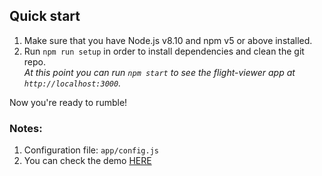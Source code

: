 ## Quick start

1.  Make sure that you have Node.js v8.10 and npm v5 or above installed.
2.  Run `npm run setup` in order to install dependencies and clean the git repo.<br />
    _At this point you can run `npm start` to see the flight-viewer app at `http://localhost:3000`._

Now you're ready to rumble!

### Notes:

1. Configuration file: `app/config.js`
2. You can check the demo [HERE](https://flight-viewer.herokuapp.com/)
